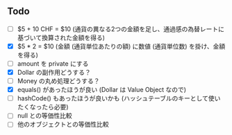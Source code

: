 Todo
------------
- [ ] $5 + 10 CHF = $10 (通貨の異なる2つの金額を足し、通過感の為替レートに基づいて換算された金額を得る)
- [x] $5 * 2 = $10 (金額 (通貨単位あたりの額) に数値 (通貨単位数) を掛け、金額を得る)
- [ ] amount を private にする
- [x] Dollar の副作用どうする？
- [ ] Money の丸め処理どうする？
- [x] equals() があったほうが良い (Dollar は Value Object なので)
- [ ] hashCode() もあったほうが良いかも (ハッシュテーブルのキーとして使いたくなったら必要)
- [ ] null との等価性比較
- [ ] 他のオブジェクトとの等価性比較
